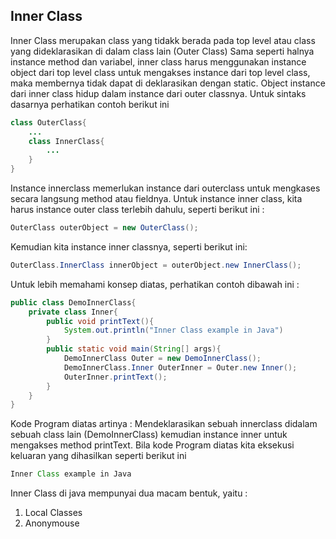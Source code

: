 ## Inner Class 
Inner Class merupakan class yang tidakk berada pada top level atau class yang dideklarasikan di dalam class lain (Outer Class)
Sama seperti halnya instance method dan variabel, inner class harus menggunakan instance object dari top level class untuk mengakses instance dari top level class, maka membernya tidak dapat di deklarasikan dengan static.
Object instance dari inner class hidup dalam instance dari outer classnya. Untuk sintaks dasarnya perhatikan contoh berikut ini
```java
class OuterClass{
    ...
    class InnerClass{
        ...
    }
}
```

Instance innerclass memerlukan instance dari outerclass untuk mengkases secara langsung method atau fieldnya. Untuk instance inner class, kita harus instance outer class terlebih dahulu, seperti berikut ini :
```java
OuterClass outerObject = new OuterClass();
```
Kemudian kita instance inner classnya, seperti berikut ini:
```java
OuterClass.InnerClass innerObject = outerObject.new InnerClass();
```
Untuk lebih memahami konsep diatas, perhatikan contoh dibawah ini :
```java
public class DemoInnerClass{
    private class Inner{
        public void printText(){
            System.out.println("Inner Class example in Java")
        }
        public static void main(String[] args){
            DemoInnerClass Outer = new DemoInnerClass();
            DemoInnerClass.Inner OuterInner = Outer.new Inner();
            OuterInner.printText();
        }
    }
}
```
Kode Program diatas artinya : Mendeklarasikan sebuah innerclass didalam sebuah class lain (DemoInnerClass) kemudian instance inner untuk mengakses method printText. Bila kode Program diatas kita eksekusi keluaran yang dihasilkan seperti berikut ini

```java
Inner Class example in Java
```

Inner Class di java mempunyai dua macam bentuk, yaitu :
1. Local Classes
2. Anonymouse
